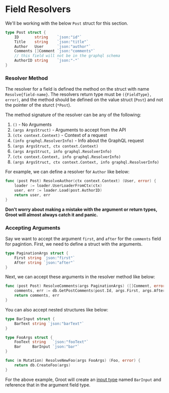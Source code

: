 # Field Resolvers

We'll be working with the below `Post` struct for this section.

```go
type Post struct {
	ID       string    `json:"id"`
	Title    string    `json:"title"`
	Author   User      `json:"author"`
	Comments []Comment `json:"comments"`
	// this field will not be in the graphql schema
	AuthorID string    `json:"-"`
}
```

### Resolver Method

The resolver for a field is defined the method on the struct with name `Resolve{field-name}`. The resolvers return type must be `({FieldType}, error)`, and the method should be defined on the value struct (`Post`) and not the pointer of the sturct (`*Post`).

The method signature of the resolver can be any of the following:

1. `()` - No Arguments
2. `(args ArgsStruct)` - Arguments to accept from the API
3. `(ctx context.Context)` - Context of a request
4. `(info graphql.ResolverInfo)` - Info about the GraphQL request
5. `(args ArgsStruct, ctx context.Context)`
6. `(args ArgsStruct, info graphql.ResolverInfo)`
7. `(ctx context.Context, info graphql.ResolverInfo)`
8. `(args ArgsStruct, ctx context.Context, info graphql.ResolverInfo)`

For example, we can define a resolver for `Author` like below:

```go
func (post Post) ResolveAuthor(ctx context.Context) (User, error) {
	loader := loader.UserLoaderFromCtx(ctx)
	user, err := loader.Load(post.AuthorID)
	return user, err
}
```

**Don't worry about making a mistake with the argument or return types, Groot will almost always catch it and panic.**

### Accepting Arguments

Say we want to accept the argument `first`, and `after` for the `comments` field for pagintion. First, we need to define a struct with the arguments.

```go
type PaginationArgs struct {
	First string `json:"first"`
	After string `json:"after"`
}
```

Next, we can accept these arguments in the resolver method like below:

```go
func (post Post) ResolveComments(args PaginationArgs) ([]Comment, error) {
	comments, err := db.GetPostComments(post.Id, args.First, args.After)
	return comments, err
}
```

You can also accept nested structures like below:

```go
type BarInput struct {
	BarText string `json:"barText"`
}

type FooArgs struct {
	FooText string   `json:"fooText"`
	Bar     BarInput `json:"bar"`
}

func (m Mutation) ResolveNewFoo(args FooArgs) (Foo, error) {
	return db.CreateFoo(args)
}
```

For the above example, Groot will create an [input type](https://graphql.org/learn/schema/#input-types) named `BarInput` and reference that in the argument field type.

<!-- ### Context -->
